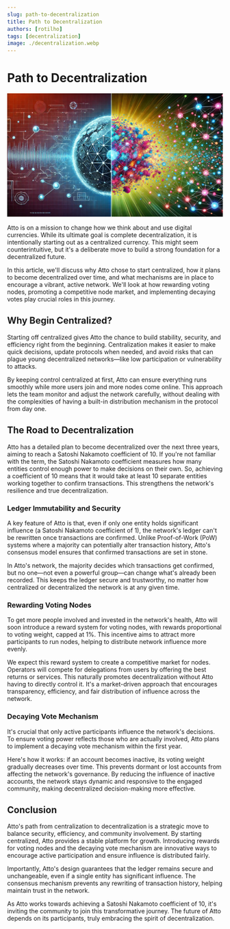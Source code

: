 ```yaml
---
slug: path-to-decentralization
title: Path to Decentralization
authors: [rotilho]
tags: [decentralization]
image: ./decentralization.webp
---
```


# Path to Decentralization

![Decentralization](./decentralization.webp)

Atto is on a mission to change how we think about and use digital currencies. While its ultimate goal is complete decentralization, it is intentionally starting out as a centralized currency. This might seem counterintuitive, but it's a deliberate move to build a strong foundation for a decentralized future.

In this article, we'll discuss why Atto chose to start centralized, how it plans to become decentralized over time, and what mechanisms are in place to encourage a vibrant, active network. We'll look at how rewarding voting nodes, promoting a competitive node market, and implementing decaying votes play crucial roles in this journey.

<!-- truncate -->

## Why Begin Centralized?

Starting off centralized gives Atto the chance to build stability, security, and efficiency right from the beginning. Centralization makes it easier to make quick decisions, update protocols when needed, and avoid risks that can plague young decentralized networks—like low participation or vulnerability to attacks.

By keeping control centralized at first, Atto can ensure everything runs smoothly while more users join and more nodes come online. This approach lets the team monitor and adjust the network carefully, without dealing with the complexities of having a built-in distribution mechanism in the protocol from day one.

## The Road to Decentralization

Atto has a detailed plan to become decentralized over the next three years, aiming to reach a Satoshi Nakamoto coefficient of 10. If you're not familiar with the term, the Satoshi Nakamoto coefficient measures how many entities control enough power to make decisions on their own. So, achieving a coefficient of 10 means that it would take at least 10 separate entities working together to confirm transactions. This strengthens the network's resilience and true decentralization.

### Ledger Immutability and Security

A key feature of Atto is that, even if only one entity holds significant influence (a Satoshi Nakamoto coefficient of 1), the network's ledger can't be rewritten once transactions are confirmed. Unlike Proof-of-Work (PoW) systems where a majority can potentially alter transaction history, Atto's consensus model ensures that confirmed transactions are set in stone.

In Atto's network, the majority decides which transactions get confirmed, but no one—not even a powerful group—can change what's already been recorded. This keeps the ledger secure and trustworthy, no matter how centralized or decentralized the network is at any given time.

### Rewarding Voting Nodes

To get more people involved and invested in the network's health, Atto will soon introduce a reward system for voting nodes, with rewards proportional to voting weight, capped at 1%. This incentive aims to attract more participants to run nodes, helping to distribute network influence more evenly.

We expect this reward system to create a competitive market for nodes. Operators will compete for delegations from users by offering the best returns or services. This naturally promotes decentralization without Atto having to directly control it. It's a market-driven approach that encourages transparency, efficiency, and fair distribution of influence across the network.

### Decaying Vote Mechanism

It's crucial that only active participants influence the network's decisions. To ensure voting power reflects those who are actually involved, Atto plans to implement a decaying vote mechanism within the first year.

Here's how it works: if an account becomes inactive, its voting weight gradually decreases over time. This prevents dormant or lost accounts from affecting the network's governance. By reducing the influence of inactive accounts, the network stays dynamic and responsive to the engaged community, making decentralized decision-making more effective.

## Conclusion

Atto's path from centralization to decentralization is a strategic move to balance security, efficiency, and community involvement. By starting centralized, Atto provides a stable platform for growth. Introducing rewards for voting nodes and the decaying vote mechanism are innovative ways to encourage active participation and ensure influence is distributed fairly.

Importantly, Atto's design guarantees that the ledger remains secure and unchangeable, even if a single entity has significant influence. The consensus mechanism prevents any rewriting of transaction history, helping maintain trust in the network.

As Atto works towards achieving a Satoshi Nakamoto coefficient of 10, it's inviting the community to join this transformative journey. The future of Atto depends on its participants, truly embracing the spirit of decentralization.